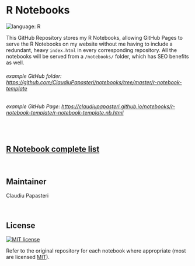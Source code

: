 # R Notebooks

![language: R](https://img.shields.io/badge/language-R-blue.svg)

This GitHub Repository stores my R Notebooks, allowing GitHub Pages to serve the R Notebooks on my website without me having to include a redundant, heavy `index.html` in every corresponding repository. All the notebooks will be served from a `/notebooks/` folder, which has SEO benefits as well. 

###### example GitHub folder: https://github.com/ClaudiuPapasteri/notebooks/tree/master/r-notebook-template

###### example GitHub Page: https://claudiupapasteri.github.io/notebooks/r-notebook-template/r-notebook-template.nb.html

<br>

## [R Notebook complete list]( https://claudiupapasteri.github.io/notebooks)

<br>

## Maintainer

Claudiu Papasteri 

<br>

## License

[![MIT license](http://img.shields.io/badge/license-MIT-brightgreen.svg)](http://opensource.org/licenses/MIT)

Refer to the original repository for each notebook where appropriate (most are licensed <a rel="license" href="http://opensource.org/licenses/MIT">MIT</a>). 

